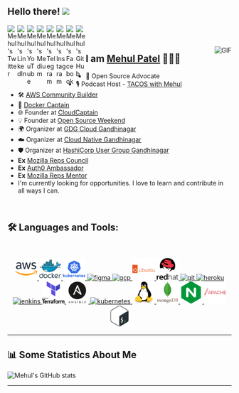 ## Hello there! <img src="https://raw.githubusercontent.com/iampavangandhi/iampavangandhi/master/gifs/Hi.gif" width="30px">

<a href="https://twitter.com/nomadicmehul">
  <img align="left" alt="Mehul's Twitter" width="22px" src="https://cdn.jsdelivr.net/npm/simple-icons@v3/icons/twitter.svg" />
</a>
<a href="https://www.linkedin.com/in/nomadicmehul/">
  <img align="left" alt="Mehul's LinkedIn" width="22px" src="https://cdn.jsdelivr.net/npm/simple-icons@v3/icons/linkedin.svg" />
</a>
<a href="https://www.youtube.com/c/NomadicMehul">
  <img align="left" alt="Mehul's YouTube" width="22px" src="https://cdn.jsdelivr.net/npm/simple-icons@3.13.0/icons/youtube.svg" />
</a>
<a href="https://medium.com/@nomadicmehul">
  <img align="left" alt="Mehul's Medium" width="22px" src="https://cdn.jsdelivr.net/npm/simple-icons@v3/icons/medium.svg" />
</a>
<a href="https://t.me/nomadicmehul">
  <img align="left" alt="Mehul's Telegram" width="22px" src="https://cdn.jsdelivr.net/npm/simple-icons@v3/icons/telegram.svg" />
</a>
<a href="https://www.instagram.com/nomadicmehul/">
  <img align="left" alt="Mehul's Instagram" width="22px" src="https://cdn.jsdelivr.net/npm/simple-icons@v3/icons/instagram.svg" />
</a>
<a href="https://www.facebook.com/nomadicmehul">
  <img align="left" alt="Mehul's Facebook" width="22px" src="https://cdn.jsdelivr.net/npm/simple-icons@v3/icons/facebook.svg" />
</a>
<a href="https://github.com/nomadicmehul">
  <img align="left" alt="Mehul's GitHub" width="22px" src="https://cdn.jsdelivr.net/npm/simple-icons@v3/icons/github.svg" />
</a>

<br><br>

<img align="right" alt="GIF" src="https://media.giphy.com/media/8klMBnrnd6mrsWML10/giphy.gif" />

## I am [Mehul Patel](https://github.com/nomadicmehul/about) 👨🏻‍💻

- 🥑 Open Source Advocate
- 🎙️ Podcast Host - [TACOS with Mehul](https://www.youtube.com/playlist?list=PL7m7kHJFCVjXKK9jeyWwroPYsvNUaPqCH)
- 🛠️ [AWS Community Builder](https://aws.amazon.com/developer/community/community-builders/community-builders-directory/?cb-cards.sort-by=item.additionalFields.cbName&cb-cards.sort-order=asc&cb-cards.q=mehul&cb-cards.q_operator=AND)
- 🐳 [Docker Captain](https://www.docker.com/captains/mehul-patel/)
- 🌐 Founder at [CloudCaptain](https://github.com/nomadicmehul/CloudCaptain)
- 💡 Founder at [Open Source Weekend](https://twitter.com/OSWeekend)
- 🌍 Organizer at [GDG Cloud Gandhinagar](https://gdg.community.dev/gdg-cloud-gandhinagar/)
- ☁️ Organizer at [Cloud Native Gandhinagar](https://community.cncf.io/cloud-native-gandhinagar/)
- 🛡️ Organizer at [HashiCorp User Group Gandhinagar](https://www.meetup.com/gandhinagar-hashicorp-user-group/)
- **Ex** [Mozilla Reps Council](https://www.mozilla.org/en-US/about/leadership/reps-council/)
- **Ex** [Auth0 Ambassador](https://auth0.com/ambassador-program/ambassadors#Mehul%20Patel)
- **Ex** [Mozilla Reps Mentor](https://community.mozilla.org/de/groups/mozilla-reps-mentors/)
- I'm currently looking for opportunities. I love to learn and contribute in all ways I can.

<br />

## 🛠️ Languages and Tools:

<br />

<p align="center"> <a href="https://aws.amazon.com" target="_blank" rel="noreferrer"> <img src="https://raw.githubusercontent.com/devicons/devicon/master/icons/amazonwebservices/amazonwebservices-original-wordmark.svg" alt="aws" width="50" height="50"/> </a> 
<a href="https://www.docker.com/" target="_blank" rel="noreferrer"> <img src="https://raw.githubusercontent.com/devicons/devicon/master/icons/docker/docker-original-wordmark.svg" alt="docker" width="50" height="50"/> </a> 
<a href="https://kubernetes.io/" target="_blank" rel="noreferrer"> <img src="https://raw.githubusercontent.com/devicons/devicon/1119b9f84c0290e0f0b38982099a2bd027a48bf1/icons/kubernetes/kubernetes-plain-wordmark.svg" alt="kubernetes" width="50" height="50"/> </a> 
<a href="https://www.figma.com/" target="_blank" rel="noreferrer"><img src="https://www.vectorlogo.zone/logos/figma/figma-icon.svg" alt="figma" width="50" height="50"/> 
</a> <a href="https://cloud.google.com" target="_blank" rel="noreferrer"> <img src="https://www.vectorlogo.zone/logos/google_cloud/google_cloud-icon.svg" alt="gcp" width="50" height="50"/> </a> 
</a>
<a href="https://ubuntu.com" target="_blank" rel="noreferrer"> <img src="https://raw.githubusercontent.com/devicons/devicon/1119b9f84c0290e0f0b38982099a2bd027a48bf1/icons/ubuntu/ubuntu-plain-wordmark.svg" alt="ubuntu" width="50" height="50"/> </a> 
<a href="https://www.redhat.com/en/" target="_blank" rel="noreferrer"> <img src="https://raw.githubusercontent.com/devicons/devicon/1119b9f84c0290e0f0b38982099a2bd027a48bf1/icons/redhat/redhat-original-wordmark.svg" alt="redhat" width="50" height="50"/> </a>  
<a href="https://git-scm.com/" target="_blank" rel="noreferrer"> <img src="https://www.vectorlogo.zone/logos/git-scm/git-scm-icon.svg" alt="git" width="50" height="50"/> </a> 
<a href="https://heroku.com" target="_blank" rel="noreferrer"> <img src="https://www.vectorlogo.zone/logos/heroku/heroku-icon.svg" alt="heroku" width="50" height="50"/> </a> 
<a href="https://www.jenkins.io" target="_blank" rel="noreferrer"> <img src="https://www.vectorlogo.zone/logos/jenkins/jenkins-icon.svg" alt="jenkins" width="50" height="50"/> </a> 
<a href="https://www.terraform.io/" target="_blank" rel="noreferrer"> <img src="https://raw.githubusercontent.com/devicons/devicon/1119b9f84c0290e0f0b38982099a2bd027a48bf1/icons/terraform/terraform-original-wordmark.svg" alt="Terraform" width="50" height="50"/> </a> 
<a href="https://www.ansible.com/" target="_blank" rel="noreferrer"> <img src="https://raw.githubusercontent.com/devicons/devicon/1119b9f84c0290e0f0b38982099a2bd027a48bf1/icons/ansible/ansible-original-wordmark.svg" alt="ansible" width="50" height="50"/> </a> 
<a href="https://kubernetes.io" target="_blank" rel="noreferrer"> <img src="https://www.vectorlogo.zone/logos/kubernetes/kubernetes-icon.svg" alt="kubernetes" width="50" height="50"/> </a> 
<a href="https://www.linux.org/" target="_blank" rel="noreferrer"> <img src="https://raw.githubusercontent.com/devicons/devicon/master/icons/linux/linux-original.svg" alt="linux" width="50" height="50"/> </a> <a href="https://www.mongodb.com/" target="_blank" rel="noreferrer"> <img src="https://raw.githubusercontent.com/devicons/devicon/master/icons/mongodb/mongodb-original-wordmark.svg" alt="mongodb" width="50" height="50"/> </a> 
<a href="https://www.nginx.com" target="_blank" rel="noreferrer"> <img src="https://raw.githubusercontent.com/devicons/devicon/master/icons/nginx/nginx-original.svg" alt="nginx" width="50" height="50"/> </a> 
<a href="https://httpd.apache.org/git" target="_blank" rel="noreferrer"> <img src="https://raw.githubusercontent.com/devicons/devicon/1119b9f84c0290e0f0b38982099a2bd027a48bf1/icons/apache/apache-line-wordmark.svg" alt="apache" width="50" height="50"/> </a> 
<!-- <a href="https://www.python.org" target="_blank" rel="noreferrer"> <img src="https://raw.githubusercontent.com/devicons/devicon/master/icons/python/python-original.svg" alt="python" width="50" height="50"/> </a>  -->
<a href="https://www.gnu.org/software/bash/" target="_blank" rel="noreferrer"> <img src="https://raw.githubusercontent.com/devicons/devicon/1119b9f84c0290e0f0b38982099a2bd027a48bf1/icons/bash/bash-original.svg" alt="Bash" width="50" height="50"/> </a> </p>

---

## 📊 Some Statistics About Me
![Mehul's GitHub stats](https://github-readme-stats.vercel.app/api?username=nomadicmehul&show_icons=true&title_color=ffffff&icon_color=bb2acf&text_color=daf7dc&bg_color=151515)

---

<!--
**nomadicmehul/nomadicmehul** is a ✨ _special_ ✨ repository because its `README.md` (this file) appears on your GitHub profile.

Here are some ideas to get you started:

- 🔭 I’m currently working on ...
- 🌱 I’m currently learning ...
- 👯 I’m looking to collaborate on ...
- 🤔 I’m looking for help with ...
- 💬 Ask me about ...
- 📫 How to reach me: ...
- 😄 Pronouns: ...
- ⚡ Fun fact: ...
-->

